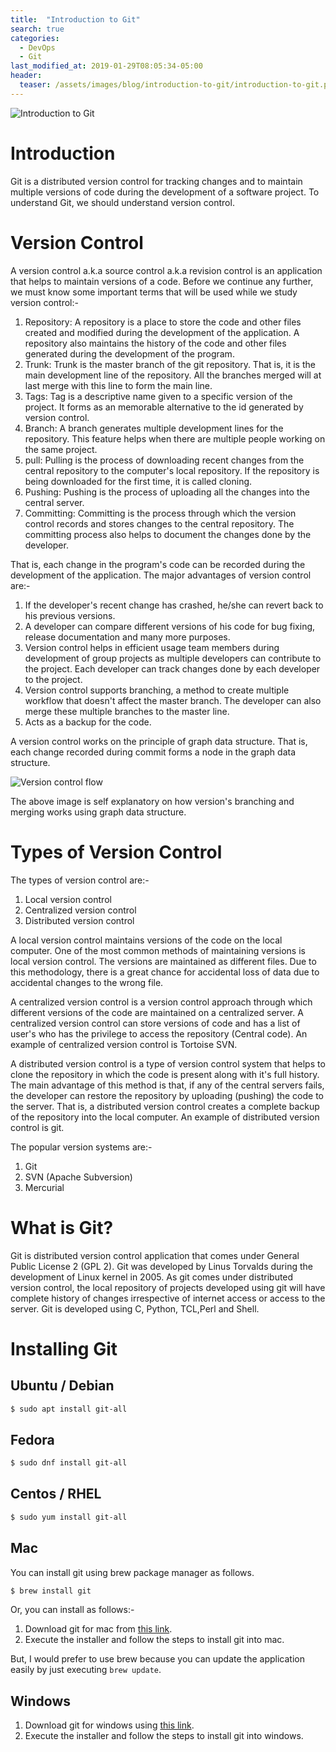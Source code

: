 ```yaml
---
title:  "Introduction to Git"
search: true
categories: 
  - DevOps
  - Git
last_modified_at: 2019-01-29T08:05:34-05:00
header:
  teaser: /assets/images/blog/introduction-to-git/introduction-to-git.png
---
```


![Introduction to Git](/assets/images/blog/introduction-to-git/introduction-to-git.png)

# Introduction

Git is a distributed version control for tracking changes and to maintain multiple versions of code during the development of a software project. To understand Git, we should understand version control. 

# Version Control

A version control a.k.a source control a.k.a revision control is an application that helps to maintain versions of a code. Before we continue any further, we must know some important terms that will be used while we study version control:-
1. Repository: A repository is a place to store the code and other files created and modified during the development of the application. A repository also maintains the history of the code and other files generated during the development of the program.
2. Trunk: Trunk is the master branch of the git repository. That is, it is the main development line of the repository. All the branches merged will at last merge with this line to form the main line.
3. Tags: Tag is a descriptive name given to a specific version of the project. It forms as an memorable alternative to the id generated by version control.
4. Branch: A branch generates multiple development lines for the repository. This feature helps when there are multiple people working on the same project. 
5. pull: Pulling is the process of downloading recent changes from the central repository to the computer's local repository. If the repository is being downloaded for the first time, it is called cloning.
6. Pushing: Pushing is the process of uploading all the changes into the central server.
7. Committing: Committing is the process through which the version control records and stores changes to the central repository. The committing process also helps to document the changes done by the developer.

That is, each change in the program's code can be recorded during the development of the application. The major advantages of version control are:-
1. If the developer's recent change has crashed, he/she can revert back to his previous versions.
2. A developer can compare different versions of his code for bug fixing, release documentation and many more purposes.
3. Version control helps in efficient usage team members during development of group projects as multiple developers can contribute to the project. Each developer can track changes done by each developer to the project.
4. Version control supports branching, a method to create multiple workflow that doesn't affect the master branch. The developer can also merge these multiple branches to the master line.
5. Acts as a backup for the code.

A version control works on the principle of graph data structure. That is, each change recorded during commit forms a node in the graph data structure. 

![Version control flow](/assets/images/blog/introduction-to-git/git-graph-flow.png)

The above image is self explanatory on how version's branching and merging works using graph data structure. 

# Types of Version Control

The types of version control are:-
1. Local version control
2. Centralized version control
3. Distributed version control

A local version control maintains versions of the code on the local computer. One of the most common methods of maintaining versions is local version control. The versions are maintained as different files. Due to this methodology, there is a great chance for accidental loss of data due to accidental changes to the wrong file. 

A centralized version control is a version control approach through which different versions of the code are maintained on a centralized server. A centralized version control can store versions of code and has a list of user's who has the privilege to access the repository (Central code). An example of centralized version control is Tortoise SVN.

A distributed version control is a type of version control system that helps to clone the repository in which the code is present along with it's full history. The main advantage of this method is that, if any of the central servers fails, the developer can restore the repository by uploading (pushing) the code to the server. That is, a distributed version control creates a complete backup of the repository into the local computer. An example of distributed version control is git.

The popular version systems are:-
1. Git
2. SVN (Apache Subversion)
3. Mercurial

# What is Git?

Git is distributed version control application that comes under General Public License 2 (GPL 2). Git was developed by Linus Torvalds during the development of Linux kernel in 2005. As git comes under distributed version control, the local repository of projects developed using git will have complete history of changes irrespective of internet access or access to the server. Git is developed using C, Python, TCL,Perl and Shell.

# Installing Git

## Ubuntu / Debian
```bash
$ sudo apt install git-all
```

## Fedora
```bash
$ sudo dnf install git-all
```

## Centos / RHEL
```bash
$ sudo yum install git-all
```

## Mac
You can install git using brew package manager as follows.
```bash
$ brew install git
```
Or, you can install as follows:-
1. Download git for mac from [this link](http://git-scm.com/download/mac).
2. Execute the installer and follow the steps to install git into mac.

But, I would prefer to use brew because you can update the application easily by just executing `brew update`.

## Windows

1. Download git for windows using [this link](https://git-scm.com/download/win).
2. Execute the installer and follow the steps to install git into windows.
